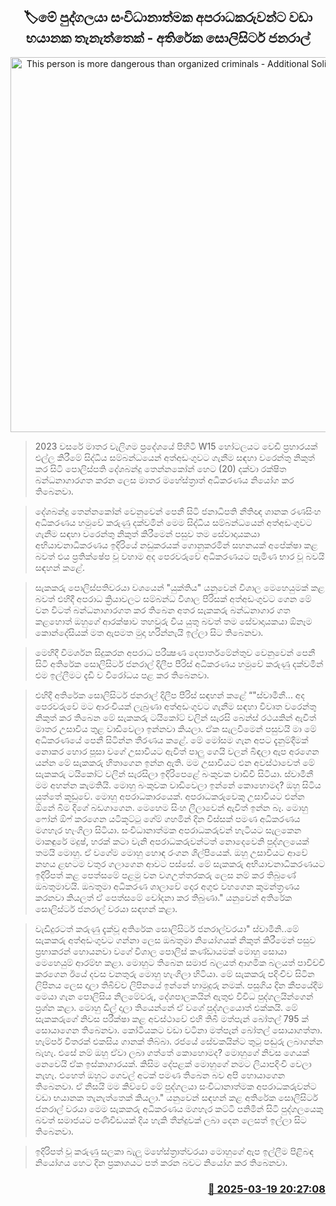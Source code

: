 <p align='center'><b><h2 align='center' title='This person is more dangerous than organized criminals - Additional Solicitor General'>🏷මේ පුද්ගලයා සංවිධානාත්මක අපරාධකරුවන්ට වඩා භයානක තැනැත්තෙක් - අතිරේක සොලිසිටර් ජනරාල්</h2></b></p>
<p align='center'><img src='https://helakuru.sgp1.cdn.digitaloceanspaces.com/esana/images/lib/deshabandu-tennakoon-yi.jpg' width='600' alt='This person is more dangerous than organized criminals - Additional Solicitor General'></p>

> 2023 වසරේ මාතර වැලිගම ප්‍රදේශයේ පිහිටි W15 හෝටලයට වෙඩි ප්‍රහාරයක් එල්ල කිරීමේ සිද්ධිය සම්බන්ධයෙන් අත්අඩංගුවට ගැනීම සඳහා වරෙන්තු නිකුත් කර සිටි පොලිස්පති දේශබන්දු තෙන්නකෝන් හෙට (20) දක්වා රක්ෂිත බන්ධනාගාරගත කරන ලෙස මාතර මහේස්ත්‍රාත් අධිකරණය නියෝග කර තිබෙනවා.

> දේශබන්දු තෙන්නකෝන් වෙනුවෙන් පෙනී සිටි ජනාධිපති නීතිඥ ශානක රණසිංහ අධිකරණය හමුවේ කරුණු දක්වමින් මෙම සිද්ධිය සම්බන්ධයෙන් අත්අඩංගුවට ගැනීම සඳහා වරෙන්තු නිකුත් කිරීමෙන් පසුව තම සේවාදායකයා අභියාචනාධිකරණය ඉදිරියේ නඩුකරයක් ගොනුකරමින් සහනයක් අපේක්ෂා කළ බවත් එය ප්‍රතික්ෂේප වූ වහාම අද පෙරවරුවේ අධිකරණයට පැමිණ භාර වූ බවයි සඳහන් කළේ.

> සැකකරු පොලිස්පතිවරයා වශයෙන් "යුක්තිය" යනුවෙන් විශාල මෙහෙයුමක් කළ බවත් එහිදී අපරාධ ක්‍රියාවලට සම්බන්ධ විශාල පිරිසක් අත්අඩංගුවට ගෙන මේ වන විටත් බන්ධනාගාරගත කර තිබෙන අතර සැකකරු බන්ධනාගාර ගත කළහොත් ඔහුගේ ආරක්ෂාව තහවුරු විය යුතු බවත් තම සේවාදායකයා ඕනෑම කොන්දේසියක් මත ඇපමත මුදා හරින්නැයි ඉල්ලා සිට තිබෙනවා.

> මෙහිදී විමර්ශන සිදුකරන අපරාධ පරීක්‍ෂණ දෙපාර්තමේන්තුව වෙනුවෙන් පෙනී සිටි අතිරේක සොලිසිටර් ජනරාල් දිලීප පීරිස් අධිකරණය හමුවේ කරුණු දක්වමින් එම ඉල්ලීමට දැඩි ව විරෝධය පළ කර තිබෙනවා.

> එහිදී අතිරේක සොලිසිටර් ජනරාල් දිලීප පීරිස් සඳහන් කළේ “"ස්වාමීනී... අද පෙරවරුවේ මට ආරංචියක් ලැබුණා අත්අඩංගුවට ගැනීම සඳහා විවෘත වරෙන්තු නිකුත් කර තිබෙන මේ සැකකරු ටයිකෝට් වලින් සැරසි බෙන්ස් රථයකින් ඇවිත් මාතර උසාවිය තුළ වාඩිවෙලා ඉන්නවා කියලා. ඒක සැලවීමෙන් පසුවයි මා මේ අධිකරණයේ පෙනී සිටින්න තීරණය කළේ. මේ මෝසම ගැන අපට දැනුම්දීමක් නොකර හොර පූසා වගේ උසාවියට ඇවිත් පාලු ගෙයි වලන් බිඳලා ඇප අරගෙන යන්න මේ සැකකරු හිතාගෙන ඉන්න ඇති. මම උසාවියට එන අවස්ථාවෙත් මේ සැකකරු ටයිකෝට් වලින් සැරසිලා ඉදිරිපෙළේ බංකුවක වාඩිවී සිටියා. ස්වාමීනී මම අහන්න කැමතියි. මොහු බංකුවක වාඩිවෙලා ඉන්නේ කොහොමද? ඔහු සිටිය යුත්තේ කූඩුවේ. මොහු අපරාධකාරයෙක්. අපරාධකරුවෙකු උසාවියට එන්න ඕනේ බිම දිගේ බඩගාගෙන. මෙහෙම සිංහ ලීලාවෙන් ඇවිත් ඉන්න බෑ. මොහු ෆෝන් ඕෆ් කරගෙන යටිකූට්ටු ගේම් ගහමින් දින විස්සක් පමණ අධිකරණය මගහැර හැංගිලා සිටියා. සංවිධානාත්මක අපරාධකරුවන් හැටියට සැලකෙන මාකඳුරේ මදුෂ්, හරක් කටා වැනි අපරාධකරුවන්ටත් නොදෙවෙනි පුද්ගලයෙක් තමයි මොහු. ඒ වගේම මොහු හොඳ රංගන ශිල්පියෙක්. ඔහු උසාවියට ආවේ නහය ළඟටම වතුර ගලාගෙන ආවට පස්සේ. මේ සැකකරු අභියාචනාධිකරණයට ඉදිරිපත් කළ පෙත්සමේ පළමු වන වගඋත්තරකරු ලෙස නම් කර තිබුණේ ඔබතුමාවයි. ඔබතුමා අධිකරණ ශාලාවේ දොර අගුළු වහගෙන කුමන්ත්‍රණය කරනවා කියලත් ඒ පෙත්සමේ චෝදනා කර තිබුණා." යනුවෙන් අතිරේක සොලිස්ටර් ජනරාල් වරයා සඳහන් කළා.

> වැඩිදුරටත් කරුණු දැක්වූ අතිරේක සොලිසිටර් ජනරාල්වරයා" ස්වාමීනි..මේ සැකකරු අත්අඩංගුවට ගන්නා ලෙස ඔබතුමා නියෝගයක් නිකුත් කිරීමෙන් පසුව ප්‍රභාකරන් හොයනවා වගේ විශාල පොලිස් කණ්ඩායමක් මොහු සොයා මෙහෙයුම් ආරම්භ කළා. මොහුට තිබෙන සමාජ බලයත් ආගමික බලයත් පාවිච්චි කරගෙන ඊයේ දවස වනතුරු මොහු හැංගිලා හිටියා. මේ සැකකරු පදිංචිව සිටින ලිපිනය ලෙස දාලා තිබිච්ච ලිපිනයේ ඉන්නේ හාමුදුරු නමක්. පසුගිය දින කීපයේදීම මෙයා ගැන පොලිසිය නිලමේවරු, දේශපාලකයින් ඇතුළු විවිධ පුද්ගලයින්ගෙන් ප්‍රශ්න කළා. මොහු ඩීල් දාලා තියෙන්නේ ඒ වගේ පුද්ගලයොත් එක්කයි. මේ සැකකරුගේ නිවස පරීක්ෂා කළ අවස්ථාවේ එහි තිබී මත්පැන් බෝතල් 795 ක් සොයාගෙන තිබෙනවා. කෝටියකට වඩා වටිනා මත්පැන් බෝතල් සොයාගත්තා. හැම්පර් විතරක් එකසිය ගානක් තිබ්බා. රජයේ සේවකයින්ට තුටු පඬුරු ලබාගන්න බැහැ. එසේ නම් ඔහු ඒවා ලබා ගත්තේ කොහොමද? මොහුගේ නිවස ගෙයක් නෙවෙයි ඒක ඉස්කාගාරයක්. කිසිම දේපළක් මොහුගේ නමට ලියාපදිංචි වෙලා නැහැ. එහෙත් ඔහුට ගෙවල් අටක් පමණ තිබෙන බව අපි හොයාගෙන තිබෙනවා. ඒ නිසයි මම කිව්වේ මේ පුද්ගලයා සංවිධානාත්මක අපරාධකරුවන්ට වඩා භයානක තැනැත්තෙක් කියලා." යනුවෙන් සඳහන් කළ අතිරේක සොලිසිටර් ජනරාල් වරයා මෙම සැකකරු අධිකරණය මගහැර කට්ටි පනිමින් සිටි පුද්ගලයෙකු බවත් සමාජයට පණිවිඩයක් දිය හැකි තීන්දුවක් ලබා දෙන ලෙසත් ඉල්ලා සිට තිබෙනවා.

> ඉදිරිපත් වූ කරුණු සලකා බැලූ මහේස්ත්‍රාත්වරයා මොහුගේ ඇප ඉල්ලීම පිළිබඳ නියෝගය හෙට දින ප්‍රකාශයට පත් කරන බවට නියෝග කර තිබෙනවා.



<h3 align='right'><a href='https://www.helakuru.lk/esana/p/108473/'>📅 2025-03-19 20:27:08</a></h3>
